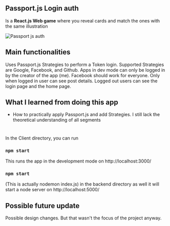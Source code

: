 ## Passport.js Login auth
Is a **React.js Web game** where you reveal cards and match the ones with the same illustration

<img src="https://i.ibb.co/nC4LYbH/Screenshot-from-2022-06-29-15-04-53.png" alt="Passport js auth">

## Main functionalities
Uses Passport.js Strategies to perform a Token login. Supported Strategies are Google, Facebook, and Github.
Apps in dev mode can only be logged in by the creator of the app (me). Facebook should work for everyone.
Only when logged in user can see post details. Logged out users can see the login page and the home page.


## What I learned from doing this app

 - How to practically apply Passport.js and add Strategies. I still lack the theoretical understanding of all segments

#
In the Client directory, you can run
### `npm start`
This runs the app in the development mode on http://localhost:3000/
### `npm start` 
(This is actually nodemon index.js)
in the backend directory as well it will start a node server on  http://localhost:5000/


## Possible future update
Possible design changes. But that wasn't the focus of the project anyway.
